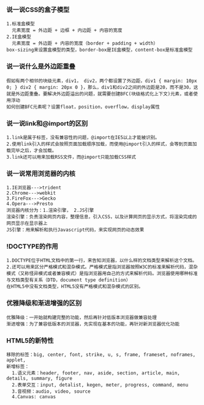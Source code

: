 ### 说一说CSS的盒子模型
    1.标准盒模型
      元素宽度 = 外边距 + 边框 + 内边距 + 内容的宽度
    2.IE盒模型
      元素宽度 = 外边距 + 内容的宽度（border + padding + width）
    box-sizing来设置盒模型的类型，border-box是IE盒模型，content-box是标准盒模型
### 说一说什么是外边距重叠
    假如有两个相邻的块级元素，div1， div2，两个都设置了外边距，div1 { margin: 10px 0; } div2 { margin: 20px 0 }，那么，div1和div2之间的外边距是20，而不是30，这就是外边距重叠。要解决外边距溢出的问题，就需要创建BFC(块级格式化上下文)元素，或者使用浮动
    如何创建BFC元素呢？设置float，position，overflow，display属性
### 说一说link和@import的区别
    1.link是属于标签，没有兼容性的问题，@import在IE5以上才能被识别。
    2.使用link引入的样式会按照页面加载顺序加载，而使用@import引入的样式，会等到页面加载完毕之后，才会加载。
    3.link还可以用来加载RSS文件，而@import只能加载CSS样式
### 说一说常用浏览器的内核
    1.IE浏览器--->trident
    2.Chrome--->webkit
    3.FireFox--->Gecko
    4.Opera--->Presto
    浏览器内核分为：1.渲染引擎， 2.JS引擎
    渲染引擎：负责渲染网页内容，整理信息，引入CSS，以及计算网页的显示方式，将渲染完成的网页显示在显示器上
    JS引擎：用来解析和执行Javascript代码，来实现网页的动态效果
### !DOCTYPE的作用
    1.DOCTYPE位于HTML文档中的第一行，来告知浏览器，以什么样的文档类型来解析这个文档。
    2.还可以用来区分严格模式和混杂模式。严格模式是指浏览器按照W3C的标准来解析代码，混杂模式（又称怪异模式或者兼容模式）是指浏览器用自己的方式来解析代码。浏览器使用哪种标准与文档类型有关系（DTD，document type definition）
    在HTML5中没有文档类型，HTML5没有严格模式和混杂模式的区别。
### 优雅降级和渐进增强的区别
    优雅降级：一开始就构建完整的功能，然后再针对低版本浏览器做兼容处理
    渐进增强：为了兼容低版本的浏览器，先实现在基本的功能，再针对新浏览器优化功能
### HTML5的新特性
    移除的标签：big, center, font, strike, u, s, frame, frameset, noframes, applet,
    新增标签：
      1.语义元素：header, footer, nav, aside, section, article, main, details, summary, figure
      2.表单交互：input, detalist, kegen, meter, progress, command, menu
      3.音视频：audio, video, source
      4.Canvas: canvas